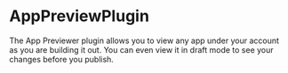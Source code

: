 # AppPreviewPlugin 

The App Previewer plugin allows you to view any app under your account as you are building it out. You can even view it in draft mode to see your changes before you publish.
